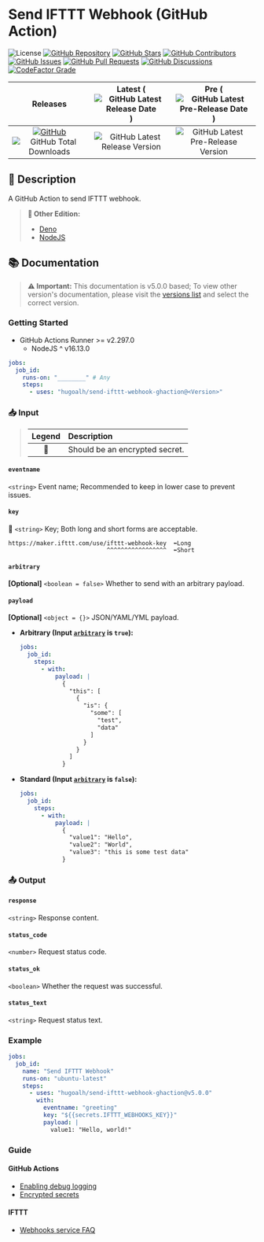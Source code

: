 # Send IFTTT Webhook (GitHub Action)

![License](https://img.shields.io/static/v1?label=License&message=MIT&style=flat-square "License")
[![GitHub Repository](https://img.shields.io/badge/Repository-181717?logo=github&logoColor=ffffff&style=flat-square "GitHub Repository")](https://github.com/hugoalh/send-ifttt-webhook-ghaction)
[![GitHub Stars](https://img.shields.io/github/stars/hugoalh/send-ifttt-webhook-ghaction?label=Stars&logo=github&logoColor=ffffff&style=flat-square "GitHub Stars")](https://github.com/hugoalh/send-ifttt-webhook-ghaction/stargazers)
[![GitHub Contributors](https://img.shields.io/github/contributors/hugoalh/send-ifttt-webhook-ghaction?label=Contributors&logo=github&logoColor=ffffff&style=flat-square "GitHub Contributors")](https://github.com/hugoalh/send-ifttt-webhook-ghaction/graphs/contributors)
[![GitHub Issues](https://img.shields.io/github/issues-raw/hugoalh/send-ifttt-webhook-ghaction?label=Issues&logo=github&logoColor=ffffff&style=flat-square "GitHub Issues")](https://github.com/hugoalh/send-ifttt-webhook-ghaction/issues)
[![GitHub Pull Requests](https://img.shields.io/github/issues-pr-raw/hugoalh/send-ifttt-webhook-ghaction?label=Pull%20Requests&logo=github&logoColor=ffffff&style=flat-square "GitHub Pull Requests")](https://github.com/hugoalh/send-ifttt-webhook-ghaction/pulls)
[![GitHub Discussions](https://img.shields.io/github/discussions/hugoalh/send-ifttt-webhook-ghaction?label=Discussions&logo=github&logoColor=ffffff&style=flat-square "GitHub Discussions")](https://github.com/hugoalh/send-ifttt-webhook-ghaction/discussions)
[![CodeFactor Grade](https://img.shields.io/codefactor/grade/github/hugoalh/send-ifttt-webhook-ghaction?label=Grade&logo=codefactor&logoColor=ffffff&style=flat-square "CodeFactor Grade")](https://www.codefactor.io/repository/github/hugoalh/send-ifttt-webhook-ghaction)

| **Releases** | **Latest** (![GitHub Latest Release Date](https://img.shields.io/github/release-date/hugoalh/send-ifttt-webhook-ghaction?label=&style=flat-square "GitHub Latest Release Date")) | **Pre** (![GitHub Latest Pre-Release Date](https://img.shields.io/github/release-date-pre/hugoalh/send-ifttt-webhook-ghaction?label=&style=flat-square "GitHub Latest Pre-Release Date")) |
|:-:|:-:|:-:|
| [![GitHub](https://img.shields.io/badge/GitHub-181717?logo=github&logoColor=ffffff&style=flat-square "GitHub")](https://github.com/hugoalh/send-ifttt-webhook-ghaction/releases) ![GitHub Total Downloads](https://img.shields.io/github/downloads/hugoalh/send-ifttt-webhook-ghaction/total?label=&style=flat-square "GitHub Total Downloads") | ![GitHub Latest Release Version](https://img.shields.io/github/release/hugoalh/send-ifttt-webhook-ghaction?sort=semver&label=&style=flat-square "GitHub Latest Release Version") | ![GitHub Latest Pre-Release Version](https://img.shields.io/github/release/hugoalh/send-ifttt-webhook-ghaction?include_prereleases&sort=semver&label=&style=flat-square "GitHub Latest Pre-Release Version") |

## 📝 Description

A GitHub Action to send IFTTT webhook.

> **🔗 Other Edition:**
>
> - [Deno](https://github.com/hugoalh-studio/send-ifttt-webhook-deno)
> - [NodeJS](https://github.com/hugoalh-studio/send-ifttt-webhook-nodejs)

## 📚 Documentation

> **⚠ Important:** This documentation is v5.0.0 based; To view other version's documentation, please visit the [versions list](https://github.com/hugoalh/send-ifttt-webhook-ghaction/tags) and select the correct version.

### Getting Started

- GitHub Actions Runner >= v2.297.0
  - NodeJS ^ v16.13.0

```yml
jobs:
  job_id:
    runs-on: "________" # Any
    steps:
      - uses: "hugoalh/send-ifttt-webhook-ghaction@<Version>"
```

### 📥 Input

> | **Legend** | **Description** |
> |:-:|:--|
> | 🔐 | Should be an encrypted secret. |

#### `eventname`

`<string>` Event name; Recommended to keep in lower case to prevent issues.

#### `key`

**🔐** `<string>` Key; Both long and short forms are acceptable.

```
https://maker.ifttt.com/use/ifttt-webhook-key  ⬅Long
                            ^^^^^^^^^^^^^^^^^  ⬅Short
```

#### `arbitrary`

**\[Optional\]** `<boolean = false>` Whether to send with an arbitrary payload.

#### `payload`

**\[Optional\]** `<object = {}>` JSON/YAML/YML payload.

- **Arbitrary (Input [`arbitrary`](#arbitrary) is `true`):**
  ```yml
  jobs:
    job_id:
      steps:
        - with:
            payload: |
              {
                "this": [
                  {
                    "is": {
                      "some": [
                        "test",
                        "data"
                      ]
                    }
                  }
                ]
              }
  ```
- **Standard (Input [`arbitrary`](#arbitrary) is `false`):**
  ```yml
  jobs:
    job_id:
      steps:
        - with:
            payload: |
              {
                "value1": "Hello",
                "value2": "World",
                "value3": "this is some test data"
              }
  ```

### 📤 Output

#### `response`

`<string>` Response content.

#### `status_code`

`<number>` Request status code.

#### `status_ok`

`<boolean>` Whether the request was successful.

#### `status_text`

`<string>` Request status text.

### Example

```yml
jobs:
  job_id:
    name: "Send IFTTT Webhook"
    runs-on: "ubuntu-latest"
    steps:
      - uses: "hugoalh/send-ifttt-webhook-ghaction@v5.0.0"
        with:
          eventname: "greeting"
          key: "${{secrets.IFTTT_WEBHOOKS_KEY}}"
          payload: |
            value1: "Hello, world!"
```

### Guide

#### GitHub Actions

- [Enabling debug logging](https://docs.github.com/en/actions/monitoring-and-troubleshooting-workflows/enabling-debug-logging)
- [Encrypted secrets](https://docs.github.com/en/actions/security-guides/encrypted-secrets)

#### IFTTT

- [Webhooks service FAQ](https://help.ifttt.com/hc/en-us/articles/115010230347-Webhooks-service-FAQ)
